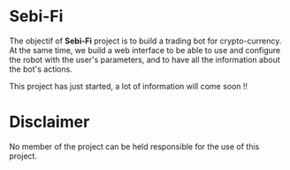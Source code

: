 # Sebi-Fi
The objectif of **Sebi-Fi** project is to build a trading bot for crypto-currency.
At the same time, we build a web interface to be able to use and configure the robot with the user's parameters, and to have all the information about the bot's actions.

This project has just started, a lot of information will come soon !!

# Disclaimer
No member of the project can be held responsible for the use of this project.
